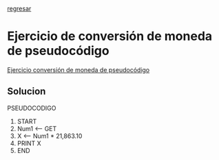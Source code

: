 [regresar](Martes.md)
# Ejercicio de conversión de moneda de pseudocódigo

[Ejercicio conversión de moneda de pseudocódigo](https://github.com/corecodeio/devguide-fundamentals-2022-03/tree/main/src/technologies/2022/week01/exercises/e00/desc)

## Solucion
PSEUDOCODIGO 
  1. START
  2. Num1 <-- GET
  3. X <-- Num1 * 21,863.10
  4. PRINT X
  5. END